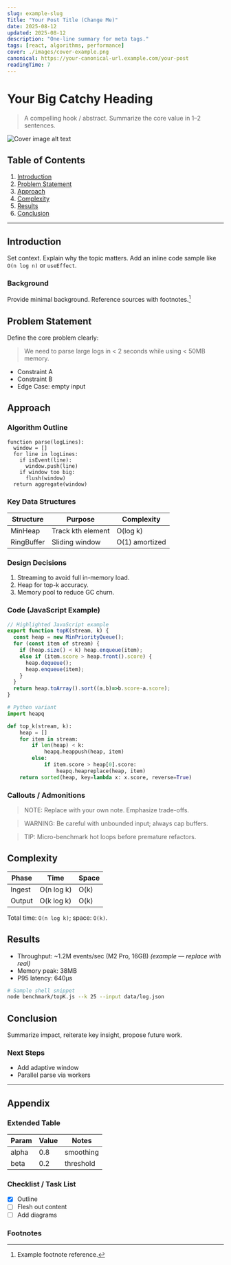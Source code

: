 ```yaml
---
slug: example-slug
Title: "Your Post Title (Change Me)"
date: 2025-08-12
updated: 2025-08-12
description: "One‑line summary for meta tags."
tags: [react, algorithms, performance]
cover: ./images/cover-example.png
canonical: https://your-canonical-url.example.com/your-post
readingTime: 7
---
```


<!--
HOW TO USE THIS TEMPLATE
1. Copy this file to a new filename, e.g. 2025-08-12-cool-algorithm.md
2. Update front‑matter above.
3. Keep image assets inside a sibling ./images folder or /public/blog/<slug>/
4. Supported: headings h1–h6, tables, task lists, code fences, callouts, footnotes, inline HTML (limited), block quotes.
5. Tags help with filtering.
-->

# Your Big Catchy Heading

> A compelling hook / abstract. Summarize the core value in 1–2 sentences.

![Cover image alt text](./images/cover-example.png "Optional Title")

## Table of Contents

<!-- TOC will be auto-generated in component, but you can keep manual fallback: -->
1. [Introduction](#introduction)
2. [Problem Statement](#problem-statement)
3. [Approach](#approach)
4. [Complexity](#complexity)
5. [Results](#results)
6. [Conclusion](#conclusion)

---

## Introduction

Set context. Explain why the topic matters. Add an inline code sample like `O(n log n)` or `useEffect`.

### Background
Provide minimal background. Reference sources with footnotes.[^1]

## Problem Statement

Define the core problem clearly:

> We need to parse large logs in < 2 seconds while using < 50MB memory.

- Constraint A
- Constraint B
- Edge Case: empty input

## Approach

### Algorithm Outline

```pseudo
function parse(logLines):
  window = []
  for line in logLines:
    if isEvent(line):
      window.push(line)
    if window too big:
      flush(window)
  return aggregate(window)
```

### Key Data Structures

| Structure | Purpose | Complexity |
|-----------|---------|------------|
| MinHeap   | Track kth element | O(log k) |
| RingBuffer| Sliding window    | O(1) amortized |

### Design Decisions

1. Streaming to avoid full in-memory load.
2. Heap for top-k accuracy.
3. Memory pool to reduce GC churn.

### Code (JavaScript Example)

```js
// Highlighted JavaScript example
export function topK(stream, k) {
  const heap = new MinPriorityQueue();
  for (const item of stream) {
    if (heap.size() < k) heap.enqueue(item);
    else if (item.score > heap.front().score) {
      heap.dequeue();
      heap.enqueue(item);
    }
  }
  return heap.toArray().sort((a,b)=>b.score-a.score);
}
```

```python
# Python variant
import heapq

def top_k(stream, k):
    heap = []
    for item in stream:
        if len(heap) < k:
            heapq.heappush(heap, item)
        else:
            if item.score > heap[0].score:
                heapq.heapreplace(heap, item)
    return sorted(heap, key=lambda x: x.score, reverse=True)
```

### Callouts / Admonitions

> NOTE: Replace with your own note. Emphasize trade-offs.

> WARNING: Be careful with unbounded input; always cap buffers.

> TIP: Micro-benchmark hot loops before premature refactors.

## Complexity

| Phase | Time | Space |
|-------|------|-------|
| Ingest | O(n log k) | O(k) |
| Output | O(k log k) | O(k) |

Total time: `O(n log k)`; space: `O(k)`.

## Results

- Throughput: ~1.2M events/sec (M2 Pro, 16GB) *(example — replace with real)*
- Memory peak: 38MB
- P95 latency: 640µs

```bash
# Sample shell snippet
node benchmark/topK.js --k 25 --input data/log.json
```

## Conclusion

Summarize impact, reiterate key insight, propose future work.

### Next Steps
- Add adaptive window
- Parallel parse via workers

---

## Appendix

### Extended Table

| Param | Value | Notes |
|-------|-------|-------|
| alpha | 0.8   | smoothing |
| beta  | 0.2   | threshold |

### Checklist / Task List

- [x] Outline
- [ ] Flesh out content
- [ ] Add diagrams

### Footnotes

[^1]: Example footnote reference.
